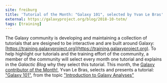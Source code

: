 ```yaml
---
site: freiburg
title: 'Tutorial of the Month: "Galaxy 101", selected by Yvan Le Bras'
external: https://galaxyproject.org/blog/2018-10-totm/
tags: [training]
---
```


The Galaxy community is developing and maintaining a collection of tutorials that are designed to be interactive and are built around Galaxy: [https://training.galaxyproject.org](https://training.galaxyproject.org). To help highlight our tutorials and the training effort of the community, a member of the community will select every month one tutorial and explains in the *Galactic Blog* why they select this tutorial. This month, the [Galaxy contributor of the Month!](https://galaxyproject.org/blog/2018-10-totm/2018-10-cotm-yvan-le-bras), Yvan Le Bras, selects and presents a tutorial: ["Galaxy 101"](http://galaxyproject.github.io/training-material/topics/introduction/tutorials/galaxy-intro-101/tutorial.html), from the topic ["Introduction to Galaxy Analyses"](http://galaxyproject.github.io/training-material/topics/introduction/)